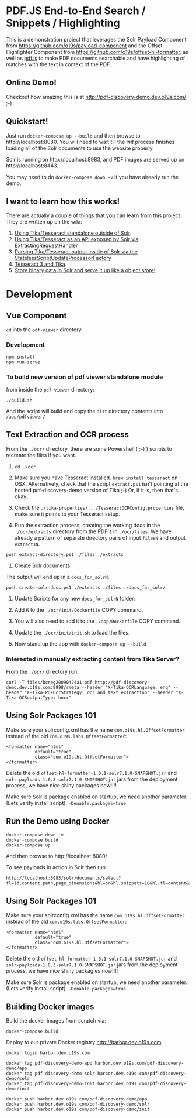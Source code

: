 # PDF.JS End-to-End Search / Snippets / Highlighting

This is a demonstration project that leverages the Solr Payload Component from https://github.com/o19s/payload-component and the Offset Highlighter Component from https://github.com/o19s/offset-hl-formatter, as well as [pdf.js](https://mozilla.github.io/pdf.js/) to make PDF documents searchable and have highlighting of matches with the text in context of the PDF.

## Online Demo!

Checkout how amazing this is at http://pdf-discovery-demo.dev.o19s.com/ ;-)

## Quickstart!

Just run `docker-compose up --build` and then browse to http://localhost:8080.  You will need to wait till the _init_ process finishes loading all of the Solr documents to use the website properly.


Solr is running on http://localhost:8983, and PDF images are served up on http://localhost:8443.

You may need to do `docker-compose down -v` if you have already run the demo.

## I want to learn how this works!
There are actually a couple of things that you can learn from this project.  They are written up on the wiki:

1. [Using Tika/Tesseract standalone outside of Solr](https://github.com/o19s/pdf-discovery-demo/wiki/1.-Using-Tika-and-Tesseract-Outside-of-Solr).
1. [Using Tika/Tesseract as an API exposed by Solr via ExtractingRequestHandler](https://github.com/o19s/pdf-discovery-demo/wiki/2.-Using-Tika-and-Tesseract-as-an-API-exposed-by-Solr-via-ExtractingRequestHandler)
1. [Parsing Tika/Tesseract output inside of Solr via the StatelessScriptUpdateProcessorFactory](https://github.com/o19s/pdf-discovery-demo/wiki/3.-Parsing-Tika-Tesseract-Output-Inside-of-Solr-via-StatelessScriptUpdateProcessorFactory)
1. [Tesseract 3 and Tika](https://github.com/o19s/pdf-discovery-demo/wiki/Tesseract-3-and-Tika).
1. [Store binary data in Solr and serve it up like a object store!](https://github.com/o19s/pdf-discovery-demo/wiki/Store-binary-data-in-Solr-and-serve-it-up-like-a-object-store!)

# Development

## Vue Component
`cd` into the `pdf-viewer` directory.

### Development
```
npm install
npm run serve
```

### To build new version of pdf viewer standalone module
from inside the `pdf-viewer` directory:

```
./build.sh
```

And the script will build and copy the `dist` directory contents into `/app/pdfviewer/`

## Text Extraction and OCR process

From the `./ocr/` directory, there are some Powershell ( ;-) ) scripts to recreate the files if you want.

1. `cd ./ocr`

1. Make sure you have Tesseract installed.  `brew install tesseract` on OSX.
Alternatively, check that the script `extract.ps1` isn't pointing at the hosted pdf-discovery-demo version of Tika ;-)  Or, if it is, then that's okay.

1. Check the `./tika-properties/.../TesseractOCRConfig.properties` file, make sure it points to your Tesseract setup.

1. Run the extraction process, creating the working docs in the `./ocr/extracts` directory from the PDF's in `./ocr/files`.   We have already a pattern of separate directory pairs of input `filesN` and output `extractsN`.  

```
pwsh extract-directory.ps1 ./files ./extracts
```

1. Create Solr documents.

The output will end up in a `docs_for_solrN`.

```
pwsh create-solr-docs.ps1 ./extracts ./files ./docs_for_solr/
```

1. Update Scripts for any new `docs_for_solrN` folder:
 1. Add it to the `./ocr/init/Dockerfile` COPY command.   
 1. You will also need to add it to the `./app/Dockerfile` COPY command.
 1. Update the `./ocr/init/init.sh` to load the files.

1. Now stand up the app with `docker-compose up --build`

### Interested in manually extracting content from Tika Server?

From the `./ocr/` directory run:

```
curl -T files/bcreg20090424a1.pdf http://pdf-discovery-demo.dev.o19s.com:9998/rmeta --header "X-Tika-OCRLanguage: eng" --header "X-Tika-PDFOcrStrategy: ocr_and_text_extraction" --header "X-Tika-OCRoutputType: hocr"
```

## Using Solr Packages 101

Make sure your solrconfig.xml has the name `com.o19s.hl.OffsetFormatter` instead of the old `com.o19s.labs.OffsetFormatter`:

```
<formatter name="html"
           default="true"
           class="com.o19s.hl.OffsetFormatter">
</formatter>
```

Delete the old `offset-hl-formatter-1.0.1-solr7.1.0-SNAPSHOT.jar` and `solr-payloads-1.0.3-solr7.1.0-SNAPSHOT.jar` jars from the deployment process, we have nice shiny packages now!!!!

Make sure Solr is package enabled on startup, we need another parameter.  (Lets verify install script).  `-Denable.packages=true`

## Run the Demo using Docker

```
docker-compose down -v
docker-compose build
docker-compose up
```

And then browse to http://localhost:8080/

To see payloads in action in Solr then run:
```
http://localhost:8983/solr/documents/select?fl=id,content,path,page_dimensions&hl=on&hl.snippets=10&hl.fl=content&indent=on&q=taxes&wt=json&pl=on&echoParams=all
```

## Using Solr Packages 101

Make sure your solrconfig.xml has the name `com.o19s.hl.OffsetFormatter` instead of the old `com.o19s.labs.OffsetFormatter`:

```
<formatter name="html"
           default="true"
           class="com.o19s.hl.OffsetFormatter">
</formatter>
```

Delete the old `offset-hl-formatter-1.0.1-solr7.1.0-SNAPSHOT.jar` and `solr-payloads-1.0.3-solr7.1.0-SNAPSHOT.jar` jars from the deployment process, we have nice shiny packag
es now!!!!

Make sure Solr is package enabled on startup, we need another parameter.  (Lets verify install script).  `-Denable.packages=true`

## Building Docker images
Build the docker images from scratch via:

```
docker-compose build

```

Deploy to our private Docker registry http://harbor.dev.o19s.com:

```
docker login harbor.dev.o19s.com

docker tag pdf-discovery-demo-app harbor.dev.o19s.com/pdf-discovery-demo/app
docker tag pdf-discovery-demo-solr harbor.dev.o19s.com/pdf-discovery-demo/solr
docker tag pdf-discovery-demo-init harbor.dev.o19s.com/pdf-discovery-demo/init

docker push harbor.dev.o19s.com/pdf-discovery-demo/app
docker push harbor.dev.o19s.com/pdf-discovery-demo/solr
docker push harbor.dev.o19s.com/pdf-discovery-demo/init
